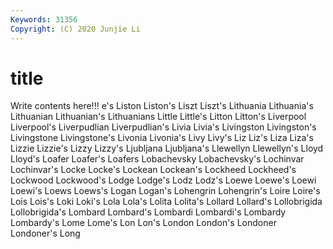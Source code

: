 ```yaml
---
Keywords: 31356
Copyright: (C) 2020 Junjie Li
---
```


# title

Write contents here!!!
e's
Liston 
Liston's 
Liszt 
Liszt's 
Lithuania 
Lithuania's 
Lithuanian 
Lithuanian's 
Lithuanians 
Little
Little's 
Litton 
Litton's 
Liverpool 
Liverpool's 
Liverpudlian 
Liverpudlian's 
Livia 
Livia's 
Livingston
Livingston's 
Livingstone 
Livingstone's 
Livonia 
Livonia's 
Livy 
Livy's 
Liz 
Liz's 
Liza
Liza's 
Lizzie 
Lizzie's 
Lizzy 
Lizzy's 
Ljubljana 
Ljubljana's 
Llewellyn 
Llewellyn's 
Lloyd
Lloyd's 
Loafer 
Loafer's 
Loafers 
Lobachevsky 
Lobachevsky's 
Lochinvar 
Lochinvar's 
Locke 
Locke's
Lockean 
Lockean's 
Lockheed 
Lockheed's 
Lockwood 
Lockwood's 
Lodge 
Lodge's 
Lodz 
Lodz's
Loewe 
Loewe's 
Loewi 
Loewi's 
Loews 
Loews's 
Logan 
Logan's 
Lohengrin 
Lohengrin's
Loire 
Loire's 
Lois 
Lois's 
Loki 
Loki's 
Lola 
Lola's 
Lolita 
Lolita's
Lollard 
Lollard's 
Lollobrigida 
Lollobrigida's 
Lombard 
Lombard's 
Lombardi 
Lombardi's 
Lombardy 
Lombardy's
Lome 
Lome's 
Lon 
Lon's 
London 
London's 
Londoner 
Londoner's 
Long 
